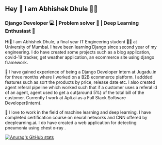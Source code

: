 ## Hey 👋  I am Abhishek Dhule 👨‍💻 
###  Django Developer 💻 | Problem solver 📝 | Deep Learning Enthusiast 🧠

Hi👋 I am Abhishek Dhule, a final year IT Engineering student 👨‍🎓 at University of Mumbai. I have been learning Django since second year of my engineering. I do have created some projects such as a blog application, covid-19 tracker, get weather application, an ecommerce site using django framework. 

💼 I have gained experience of being a Django Developer Intern at Jugadu.in for three months where I worked on a B2B ecommerce platform. I addded features such as sort the products by price, release date etc. I also created agent referal pipeline which worked such that if a customer uses a referal id of an agent, agent used to get a cut(around 5%) of the total bill of the customer.
Currently I work at Apli.ai as a Full Stack Software Developer(Intern).

🧠 I love to work in the field of machine learning and deep learning. I have completed certification course on neural networks and CNN offered by deeplearning.ai. I do have created a web application for detecting pneumonia using chest x-ray . 


[![Anurag's GitHub stats](https://github-readme-stats.vercel.app/api?username=abhishekkdhule&theme=tokyonight)](https://github.com/anuraghazra/github-readme-stats)


